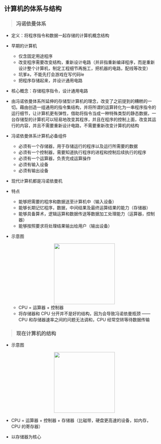 ## 计算机的体系与结构

>### 冯诺依曼体系
* 定义：将程序指令和数据一起存储的计算机概念结构
* 早期的计算机
    * 仅含固定用途程序
    * 改变程序需要改变结构，重新设计电路（并非指重新编译程序，而是重新设计整个计算机，制定工程细节再施工，把机器的电路，配线等改变）
    * 坑爹a，不能先打会游戏在写代码le
    * 把程序存储起来，并设计通用电路
* 核心概念：存储程序指令，设计通用电路
* 由冯诺依曼体系所延伸的存储型计算机的理念，改变了之前提到的糟糕的一切。藉由创造一组通用的指令集结构，并将所谓的运算转化为一串程序指令的运行细节，让计算机更有弹性，借助将指令当成一种特殊类型的静态数据，一台存储型的计算机可以轻易地改变其程序，并且在程序的控制上面，改变其运行的内容，并且不需要重新设计电路，不需要重新改变计算机的结构
* 冯诺依曼体系计算机必备组件
    * 必须有一个存储器，用于存储运行的程序以及运行所需要的数据
    * 必须有一个控制器，需要知道执行程序的进程和控制后续执行的程序
    * 必须有一个运算器，负责完成运算操作
    * 必须有输入设备
    * 必须有输出设备
* 现代计算机都是冯诺依曼机
* 特点
    * 能够把需要的程序和数据送至计算机中（输入设备）
    * 能够长期记忆程序，数据，中间结果及最终运算结果的能力（存储器）
    * 能够具备算术，逻辑运算和数据传送等数据加工处理能力（运算器，控制器）
    * 能够按照要求将处理结果输出给用户（输出设备）
* 示意图
    
    <div align="center">
        <img src="../../../images/1/von_neumann_architecture.png" height="200" >
    </div>

    * CPU = 运算器 + 控制器
    * 将存储器和 CPU 分开并不是好的结构，因为会导致冯诺依曼瓶颈 —— CPU 和存储器速率之间的问题无法调和，CPU 经常空转等待数据传输

>### 现在计算机的结构
* 示意图

    <div align="center">
        <img src="../../../images/1/modern_architecture.png" height="200" >
    </div>

* CPU = 运算器 + 控制器 + 存储器（比磁带，硬盘更高速的设备，如内存，CPU 的寄存器）
* 以存储器为核心
